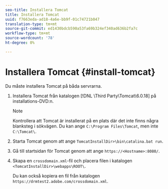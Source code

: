 ```yaml
---
seo-title: Installera Tomcat
title: Installera Tomcat
uuid: f7663eda-ad18-4a6e-bb9f-01c74721b047
translation-type: tm+mt
source-git-commit: ed1430bdcb590a53fa69b324ef340ad636b2fa7c
workflow-type: tm+mt
source-wordcount: '78'
ht-degree: 0%

---
```



# Installera Tomcat {#install-tomcat}

Du måste installera Tomcat på båda servrarna.
1. Installera Tomcat från katalogen [!DNL \Third Party\Tomcat\6.0.18\] på installations-DVD:n.

   >[!NOTE]
   >
   >Kontrollera att Tomcat är installerat på en plats där det inte finns några blanksteg i sökvägen. Du kan ange `C:\Program Files\Tomcat`, men inte `C:\Tomcat\`.

1. Starta Tomcat genom att ange `TomcatInstallDir>\bin\catalina.bat run`.
1. Gå till startsidan för Tomcat genom att ange `https://<Hostname>:8080/`.
1. Skapa en `crossdomain.xml`-fil och placera filen i katalogen `<TomcatInstallDir>\webapps\ROOT\`.

   Du kan också kopiera en fil från katalogen `https://drmtest2.adobe.com/crossdomain.xml`.
